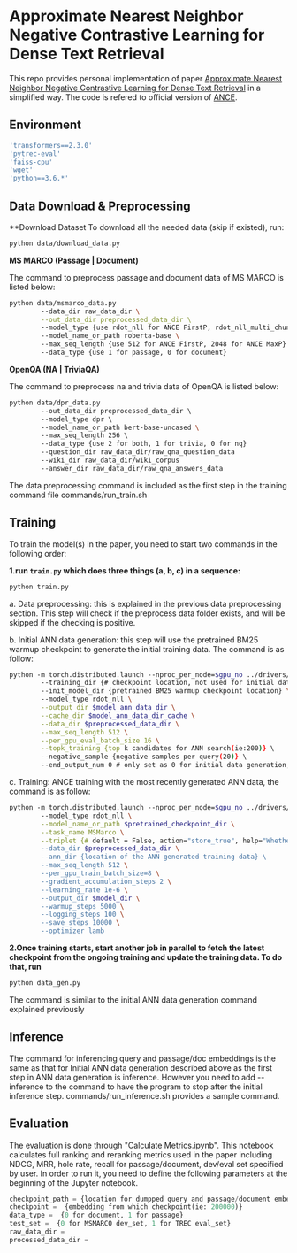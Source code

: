 # Approximate Nearest Neighbor Negative Contrastive Learning for Dense Text Retrieval

This repo provides personal implementation of paper [Approximate Nearest Neighbor Negative Contrastive Learning for Dense Text Retrieval](https://arxiv.org/pdf/2007.00808.pdf) in a simplified way. The code is refered to official version of [ANCE](https://github.com/microsoft/ANCE).

## Environment
```bash
'transformers==2.3.0' 
'pytrec-eval'
'faiss-cpu'
'wget'
'python==3.6.*'
```
## Data Download & Preprocessing
**Download Dataset
To download all the needed data (skip if existed), run:
```bash
python data/download_data.py
```

**MS MARCO (Passage | Document)**

The command to preprocess passage and document data of MS MARCO is listed below:
```bash
python data/msmarco_data.py 
        --data_dir raw_data_dir \
        --out_data_dir preprocessed_data_dir \ 
        --model_type {use rdot_nll for ANCE FirstP, rdot_nll_multi_chunk for ANCE MaxP} \ 
        --model_name_or_path roberta-base \ 
        --max_seq_length {use 512 for ANCE FirstP, 2048 for ANCE MaxP} \ 
        --data_type {use 1 for passage, 0 for document}
```
**OpenQA (NA | TriviaQA)**

The command to preprocess na and trivia data of OpenQA is listed below:
```bash
python data/dpr_data.py 
        --out_data_dir preprocessed_data_dir \ 
        --model_type dpr \ 
        --model_name_or_path bert-base-uncased \ 
        --max_seq_length 256 \ 
        --data_type {use 2 for both, 1 for trivia, 0 for nq}
        --question_dir raw_data_dir/raw_qna_question_data
        --wiki_dir raw_data_dir/wiki_corpus
        --answer_dir raw_data_dir/raw_qna_answers_data
```

The data preprocessing command is included as the first step in the training command file commands/run_train.sh

## Training
To train the model(s) in the paper, you need to start two commands in the following order:

**1.run `train.py` which does three things (a, b, c) in a sequence:**
```bash
python train.py
```
a. Data preprocessing: this is explained in the previous data preprocessing section. This step will check if the preprocess data folder exists, and will be skipped if the checking is positive.

b. Initial ANN data generation: this step will use the pretrained BM25 warmup checkpoint to generate the initial training data. The command is as follow:
```bash
python -m torch.distributed.launch --nproc_per_node=$gpu_no ../drivers/run_ann_data_gen.py 
        --training_dir {# checkpoint location, not used for initial data generation} \ 
        --init_model_dir {pretrained BM25 warmup checkpoint location} \ 
        --model_type rdot_nll \
        --output_dir $model_ann_data_dir \
        --cache_dir $model_ann_data_dir_cache \
        --data_dir $preprocessed_data_dir \
        --max_seq_length 512 \
        --per_gpu_eval_batch_size 16 \
        --topk_training {top k candidates for ANN search(ie:200)} \ 
        --negative_sample {negative samples per query(20)} \ 
        --end_output_num 0 # only set as 0 for initial data generation, do not set this otherwise
```

c. Training: ANCE training with the most recently generated ANN data, the command is as follow:

```bash
python -m torch.distributed.launch --nproc_per_node=$gpu_no ../drivers/run_ann.py 
        --model_type rdot_nll \
        --model_name_or_path $pretrained_checkpoint_dir \
        --task_name MSMarco \
        --triplet {# default = False, action="store_true", help="Whether to run training}\ 
        --data_dir $preprocessed_data_dir \
        --ann_dir {location of the ANN generated training data} \ 
        --max_seq_length 512 \
        --per_gpu_train_batch_size=8 \
        --gradient_accumulation_steps 2 \
        --learning_rate 1e-6 \
        --output_dir $model_dir \
        --warmup_steps 5000 \
        --logging_steps 100 \
        --save_steps 10000 \
        --optimizer lamb 
```	
**2.Once training starts, start another job in parallel to fetch the latest checkpoint from the ongoing training and update the training data. To do that, run**
```bash
python data_gen.py
```
The command is similar to the initial ANN data generation command explained previously

## Inference
The command for inferencing query and passage/doc embeddings is the same as that for Initial ANN data generation described above as the first step in ANN data generation is inference. However you need to add --inference to the command to have the program to stop after the initial inference step. commands/run_inference.sh provides a sample command.

## Evaluation
The evaluation is done through "Calculate Metrics.ipynb". This notebook calculates full ranking and reranking metrics used in the paper including NDCG, MRR, hole rate, recall for passage/document, dev/eval set specified by user. In order to run it, you need to define the following parameters at the beginning of the Jupyter notebook.
```python        
checkpoint_path = {location for dumpped query and passage/document embeddings which is output_dir from run_ann_data_gen.py}
checkpoint =  {embedding from which checkpoint(ie: 200000)}
data_type =  {0 for document, 1 for passage}
test_set =  {0 for MSMARCO dev_set, 1 for TREC eval_set}
raw_data_dir = 
processed_data_dir = 
```
